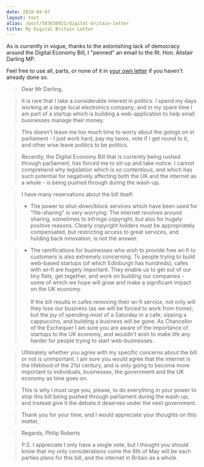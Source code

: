 ```yaml
---
date: 2010-04-07
layout: text
alias: /post/503636921/digital-britain-letter
title: My Digital Britain Letter
---
```


As is currently in vogue, thanks to the astonishing lack of democracy around the Digital Economy Bill, I "penned" an email to the Rt. Hon. Alistair Darling MP.

Feel free to use all, parts, or none of it in [your own letter](http://www.38degrees.org.uk/page/speakout/extremeinternetl) if you haven't already done so.

>Dear Mr Darling,

>It is rare that I take a considerable interest in politics. I spend my days working at a large local electronics company; and in my spare time I am part of a startup which is building a web-application to help small businesses manage their money.

>This doesn't leave me too much time to worry about the goings on in parliament - I just work hard, pay my taxes, vote if I get round to it, and other wise leave politics to be politics.

>Recently, the Digital Economy Bill that is currently being rushed through parliament, has forced me to sit-up and take notice. I  cannot comprehend why legislation which is so contentious, and which has such potential for negatively affecting both the UK and the internet as a whole - is being pushed through during the wash-up.

>I have many reservations about the bill itself:

>- The power to shut-down/block services which have been used for "file-sharing" is very worrying. The internet revolves around sharing, sometimes to infringe copyright, but also for hugely positive reasons. Clearly copyright holders must be appropriately compensated, but restricting access to great services, and holding back innovation, is not the answer.

>- The ramifications for businesses who wish to provide free wi-fi to customers is also extremely concerning. To people trying to build web-based startups (of which Edinburgh has hundreds), cafes with wi-fi are hugely important. They enable us to get out of our tiny flats, get together, and work on building our companies - some of which we hope will grow and make a significant impact on the UK economy. <br/><br/> If  the bill results in cafes removing their wi-fi service, not only will they lose our business (as we will be forced to work from home); but the joy of spending most of a Saturday in a cafe, sipping a cappuccino, and building a business will be gone. As Chancellor of the Exchequer I am sure you are aware of the importance of startups to the UK economy, and wouldn't wish to make life any harder for people trying to start web-businesses.

>Ultimately whether you agree with my specific concerns about the bill or not is unimportant. I am sure you would agree that the internet is the lifeblood of the 21st century, and is only going to become more important to individuals, businesses, the government and the UK economy as time goes on.

>This is why I must urge you, please, to do everything in your power to stop this bill being pushed through parliament during the wash-up, and instead give it the debate it deserves under the next government.

>Thank you for your time, and I would appreciate your thoughts on this matter,

>Regards,
>Philip Roberts

>P.S. I appreciate I only have a single vote, but I thought you should know that my only considerations come the 6th of May will be each parties plans for this bill, and the internet in Britain as a whole.

